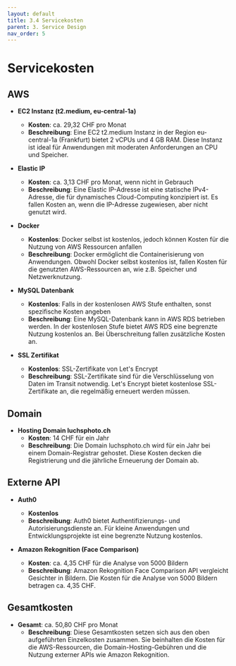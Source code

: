 ```yaml
---
layout: default
title: 3.4 Servicekosten
parent: 3. Service Design
nav_order: 5
---
```

# Servicekosten

## AWS
- **EC2 Instanz (t2.medium, eu-central-1a)**
  - **Kosten**: ca. 29,32 CHF pro Monat
  - **Beschreibung**: Eine EC2 t2.medium Instanz in der Region eu-central-1a (Frankfurt) bietet 2 vCPUs und 4 GB RAM. Diese Instanz ist ideal für Anwendungen mit moderaten Anforderungen an CPU und Speicher.

- **Elastic IP**
  - **Kosten**: ca. 3,13 CHF pro Monat, wenn nicht in Gebrauch
  - **Beschreibung**: Eine Elastic IP-Adresse ist eine statische IPv4-Adresse, die für dynamisches Cloud-Computing konzipiert ist. Es fallen Kosten an, wenn die IP-Adresse zugewiesen, aber nicht genutzt wird.

- **Docker**
  - **Kostenlos**: Docker selbst ist kostenlos, jedoch können Kosten für die Nutzung von AWS Ressourcen anfallen
  - **Beschreibung**: Docker ermöglicht die Containerisierung von Anwendungen. Obwohl Docker selbst kostenlos ist, fallen Kosten für die genutzten AWS-Ressourcen an, wie z.B. Speicher und Netzwerknutzung.

- **MySQL Datenbank**
  - **Kostenlos**: Falls in der kostenlosen AWS Stufe enthalten, sonst spezifische Kosten angeben
  - **Beschreibung**: Eine MySQL-Datenbank kann in AWS RDS betrieben werden. In der kostenlosen Stufe bietet AWS RDS eine begrenzte Nutzung kostenlos an. Bei Überschreitung fallen zusätzliche Kosten an.

- **SSL Zertifikat**
  - **Kostenlos**: SSL-Zertifikate von Let's Encrypt
  - **Beschreibung**: SSL-Zertifikate sind für die Verschlüsselung von Daten im Transit notwendig. Let's Encrypt bietet kostenlose SSL-Zertifikate an, die regelmäßig erneuert werden müssen.

## Domain
- **Hosting Domain luchsphoto.ch**
  - **Kosten**: 14 CHF für ein Jahr
  - **Beschreibung**: Die Domain luchsphoto.ch wird für ein Jahr bei einem Domain-Registrar gehostet. Diese Kosten decken die Registrierung und die jährliche Erneuerung der Domain ab.

## Externe API

- **Auth0**
  - **Kostenlos**
  - **Beschreibung**: Auth0 bietet Authentifizierungs- und Autorisierungsdienste an. Für kleine Anwendungen und Entwicklungsprojekte ist eine begrenzte Nutzung kostenlos.

- **Amazon Rekognition (Face Comparison)**
  - **Kosten**: ca. 4,35 CHF für die Analyse von 5000 Bildern
  - **Beschreibung**: Amazon Rekognition Face Comparison API vergleicht Gesichter in Bildern. Die Kosten für die Analyse von 5000 Bildern betragen ca. 4,35 CHF.

## Gesamtkosten
- **Gesamt**: ca. 50,80 CHF pro Monat
  - **Beschreibung**: Diese Gesamtkosten setzen sich aus den oben aufgeführten Einzelkosten zusammen. Sie beinhalten die Kosten für die AWS-Ressourcen, die Domain-Hosting-Gebühren und die Nutzung externer APIs wie Amazon Rekognition.


